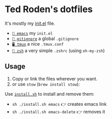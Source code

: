 # Ted Roden's dotfiles

It's mostly my [init.el](emacs/.emacs.d/init.el) file.

 - [`📝 emacs`](emacs/.emacs.d/init.el) my `init.el`
 - [`🚫 gitignore`](gitignore/.gitignore) a global `.gitignore`
 - [`🖥️ tmux`](tmux/.tmux.conf) a nice `.tmux.conf`
 - [`🐚 zsh`](zsh/.zshrc) a very simple `.zshrc` (using `oh-my-zsh`)

## Usage

 1. Copy or link the files wherever you want.
 2. or use `stow` (`brew install stow`):
 
Use [`install.sh`](install.sh) to install and remove them:

 - `sh ./install.sh emacs` 👉 creates emacs link
 - `sh ./install.sh emacs-delete` 👉 removes it


